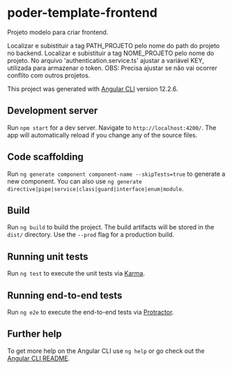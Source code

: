 # poder-template-frontend

Projeto modelo para criar frontend.

Localizar e subistituir a tag PATH_PROJETO pelo nome do path do projeto no backend.
Localizar e subistituir a tag NOME_PROJETO pelo nome do projeto.
No arquivo 'authentication.service.ts' ajustar a variável KEY, utilizada para armazenar o token. OBS: Precisa ajustar se não vai ocorrer conflito com outros projetos.


This project was generated with [Angular CLI](https://github.com/angular/angular-cli) version 12.2.6.

## Development server

Run `npm start` for a dev server. Navigate to `http://localhost:4200/`. The app will automatically reload if you change any of the source files.

## Code scaffolding

Run `ng generate component component-name --skipTests=true` to generate a new component. You can also use `ng generate directive|pipe|service|class|guard|interface|enum|module`.

## Build

Run `ng build` to build the project. The build artifacts will be stored in the `dist/` directory. Use the `--prod` flag for a production build.

## Running unit tests

Run `ng test` to execute the unit tests via [Karma](https://karma-runner.github.io).

## Running end-to-end tests

Run `ng e2e` to execute the end-to-end tests via [Protractor](http://www.protractortest.org/).

## Further help

To get more help on the Angular CLI use `ng help` or go check out the [Angular CLI README](https://github.com/angular/angular-cli/blob/master/README.md).
